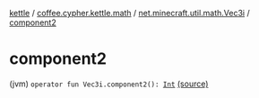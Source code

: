 [kettle](../../index.md) / [coffee.cypher.kettle.math](../index.md) / [net.minecraft.util.math.Vec3i](index.md) / [component2](./component2.md)

# component2

(jvm) `operator fun Vec3i.component2(): `[`Int`](https://kotlinlang.org/api/latest/jvm/stdlib/kotlin/-int/index.html) [(source)](https://github.com/Cypher121/kettle/blob/master/src/main/kotlin/coffee/cypher/kettle/math/Vectors.kt#L38)